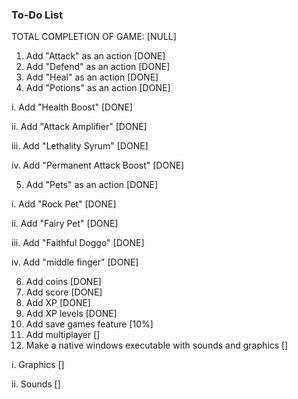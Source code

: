 ### To-Do List

TOTAL COMPLETION OF GAME: [NULL]

1. Add "Attack" as an action [DONE]
2. Add "Defend" as an action [DONE]
3. Add "Heal" as an action [DONE]
4. Add "Potions" as an action [DONE]

i. Add "Health Boost" [DONE]

ii. Add "Attack Amplifier" [DONE]

iii. Add "Lethality Syrum" [DONE]

iv. Add "Permanent Attack Boost" [DONE]

5. Add "Pets" as an action [DONE]

i. Add "Rock Pet" [DONE]

ii. Add "Fairy Pet" [DONE]

iii. Add "Faithful Doggo" [DONE]

iv. Add "middle finger" [DONE]

6. Add coins [DONE]
7. Add score [DONE]
8. Add XP [DONE]
9. Add XP levels [DONE]
10. Add save games feature [10%]
11. Add multiplayer []
12. Make a native windows executable with sounds and graphics []

i. Graphics []

ii. Sounds []
